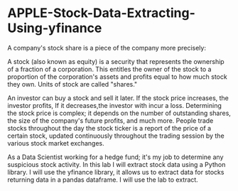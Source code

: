 # APPLE-Stock-Data-Extracting-Using-yfinance

A company's stock share is a piece of the company more precisely:

A stock (also known as equity) is a security that represents the ownership of a fraction of a corporation. This entitles the owner of the stock to a proportion of the corporation's assets and profits equal to how much stock they own. Units of stock are called "shares."

An investor can buy a stock and sell it later. If the stock price increases, the investor profits, If it decreases,the investor with incur a loss.  Determining the stock price is complex; it depends on the number of outstanding shares, the size of the company's future profits, and much more. People trade stocks throughout the day the stock ticker is a report of the price of a certain stock, updated continuously throughout the trading session by the various stock market exchanges.

As a Data Scientist working for a hedge fund; it's my job to determine any suspicious stock activity. In this lab I will extract stock data using a Python library. I will use the yfinance library, it allows us to extract data for stocks returning data in a pandas dataframe. I will use the lab to extract.
